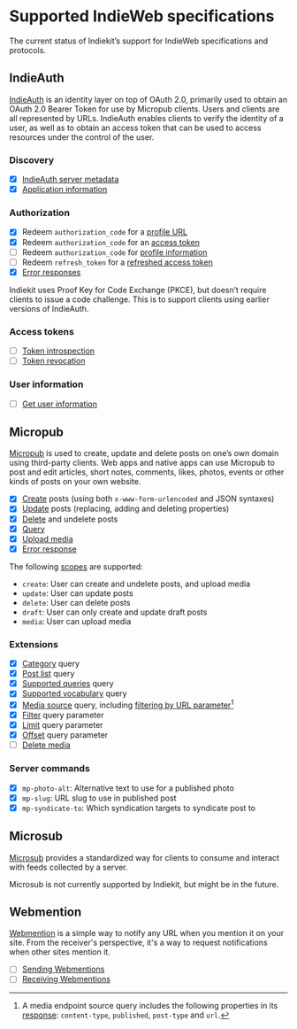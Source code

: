 # Supported IndieWeb specifications

The current status of Indiekit’s support for IndieWeb specifications and protocols.

## IndieAuth

[IndieAuth](https://indieauth.spec.indieweb.org) is an identity layer on top of OAuth 2.0, primarily used to obtain an OAuth 2.0 Bearer Token for use by Micropub clients. Users and clients are all represented by URLs. IndieAuth enables clients to verify the identity of a user, as well as to obtain an access token that can be used to access resources under the control of the user.

### Discovery

* [x] [IndieAuth server metadata](https://indieauth.spec.indieweb.org/#indieauth-server-metadata)
* [x] [Application information](https://indieauth.spec.indieweb.org/#application-information)

### Authorization

* [x] Redeem `authorization_code` for a [profile URL](https://indieauth.spec.indieweb.org/#profile-url-response)
* [x] Redeem `authorization_code` for an [access token](https://indieauth.spec.indieweb.org/#access-token-response)
* [ ] Redeem `authorization_code` for [profile information](https://indieauth.spec.indieweb.org/#profile-information)
* [ ] Redeem `refresh_token` for a [refreshed access token](https://indieauth.spec.indieweb.org/#refresh-tokens)
* [x] [Error responses](https://indieauth.spec.indieweb.org/#error-responses)

Indiekit uses Proof Key for Code Exchange (PKCE), but doesn’t require clients to issue a code challenge. This is to support clients using earlier versions of IndieAuth.

### Access tokens

* [ ] [Token introspection](https://indieauth.spec.indieweb.org/#access-token-verification)
* [ ] [Token revocation](https://indieauth.spec.indieweb.org/#token-revocation)

### User information

* [ ] [Get user information](https://indieauth.spec.indieweb.org/#user-information)

## Micropub

[Micropub](https://micropub.spec.indieweb.org) is used to create, update and delete posts on one’s own domain using third-party clients. Web apps and native apps can use Micropub to post and edit articles, short notes, comments, likes, photos, events or other kinds of posts on your own website.

* [x] [Create](https://micropub.spec.indieweb.org/#create) posts (using both `x-www-form-urlencoded` and JSON syntaxes)
* [x] [Update](https://micropub.spec.indieweb.org/#update) posts (replacing, adding and deleting properties)
* [x] [Delete](https://micropub.spec.indieweb.org/#delete) and undelete posts
* [x] [Query](https://micropub.spec.indieweb.org/#querying)
* [x] [Upload media](https://micropub.spec.indieweb.org/#media-endpoint)
* [x] [Error response](https://micropub.spec.indieweb.org/#error-response)

The following [scopes](https://indieweb.org/scope) are supported:

* `create`: User can create and undelete posts, and upload media
* `update`: User can update posts
* `delete`: User can delete posts
* `draft`: User can only create and update draft posts
* `media`: User can upload media

### Extensions

* [x] [Category](https://github.com/indieweb/micropub-extensions/issues/5) query
* [x] [Post list](https://github.com/indieweb/micropub-extensions/issues/4) query
* [x] [Supported queries](https://github.com/indieweb/micropub-extensions/issues/7) query
* [x] [Supported vocabulary](https://github.com/indieweb/micropub-extensions/issues/1) query
* [x] [Media source](https://github.com/indieweb/micropub-extensions/issues/14) query, including [filtering by URL parameter](https://github.com/indieweb/micropub-extensions/issues/37)[^1]
* [x] [Filter](https://github.com/indieweb/micropub-extensions/issues/34) query parameter
* [x] [Limit](https://github.com/indieweb/micropub-extensions/issues/35) query parameter
* [x] [Offset](https://github.com/indieweb/micropub-extensions/issues/36) query parameter
* [ ] [Delete media](https://github.com/indieweb/micropub-extensions/issues/30)

[^1]: A media endpoint source query includes the following properties in its [response](https://github.com/indieweb/micropub-extensions/issues/13): `content-type`, `published`, `post-type` and `url`.

### Server commands

* [x] `mp-photo-alt`: Alternative text to use for a published photo
* [x] `mp-slug`: URL slug to use in published post
* [x] `mp-syndicate-to`: Which syndication targets to syndicate post to

## Microsub

[Microsub](https://indieweb.org/Microsub-spec) provides a standardized way for clients to consume and interact with feeds collected by a server.

Microsub is not currently supported by Indiekit, but might be in the future.

## Webmention

[Webmention](https://webmention.net/draft) is a simple way to notify any URL when you mention it on your site. From the receiver's perspective, it's a way to request notifications when other sites mention it.

* [ ] [Sending Webmentions](https://webmention.net/draft/#sending-webmentions)
* [ ] [Receiving Webmentions](https://webmention.net/draft/#receiving-webmentions)

